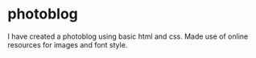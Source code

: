 # photoblog
I have created a photoblog using basic html and css.
Made use of online resources for images and font style.
